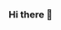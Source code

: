 ### Hi there 👋

<!--
**Kyumln/Kyumln** is a ✨ _special_ ✨ repository because its `README.md` (this file) appears on your GitHub profile.

Here are some ideas to get you started:

- 🔭 I’m currently working on ... Java
- 🌱 I’m currently learning ... Java
- 📫 How to reach me: ... warren7004@naver.com
-->
